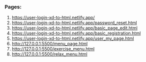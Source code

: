 <h3>
    Pages:
</h3>

<ol>
    <li>
        <a href="https://user-login-xd-to-html.netlify.app/">https://user-login-xd-to-html.netlify.app/</a>
    </li>
    <li>
        <a href="https://user-login-xd-to-html.netlify.app/password_reset.html">https://user-login-xd-to-html.netlify.app/password_reset.html</a>
    </li>
    <li>
        <a href="https://user-login-xd-to-html.netlify.app/basic_page_edit.html">https://user-login-xd-to-html.netlify.app/basic_page_edit.html</a>
    </li>
    <li>
        <a href="https://user-login-xd-to-html.netlify.app/basic_registration.html">https://user-login-xd-to-html.netlify.app/basic_registration.html</a>
    </li>
    <li>
        <a href="https://user-login-xd-to-html.netlify.app/user_my_page.html">https://user-login-xd-to-html.netlify.app/user_my_page.html</a>
    </li>
    <li>
        <a href="http://127.0.0.1:5500/menu_page.html">http://127.0.0.1:5500/menu_page.html</a>
    </li>
    <li>
        <a href="http://127.0.0.1:5500/exercise_menu.html">http://127.0.0.1:5500/exercise_menu.html</a>
    </li>
    <li>
        <a href="http://127.0.0.1:5500/relax_menu.html">http://127.0.0.1:5500/relax_menu.html</a>
    </li>

   
</ol>
